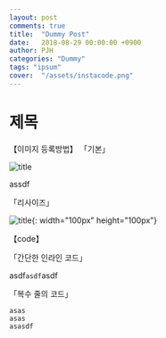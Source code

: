 ```yaml
---
layout: post
comments: true
title:  "Dummy Post"
date:   2018-08-29 00:00:00 +0900
author: PJH
categories: "Dummy"
tags: "ipsum"
cover:  "/assets/instacode.png"
---
```


<h1>
제목
</h1>

【이미지 등록방법】
「기본」

![title](/assets/post_img/myComputer.jpg)

assdf

「리사이즈」

![title](/assets/post_img/myComputer.jpg){: width="100px" height="100px"}

【code】

「간단한 인라인 코드」

asdf`asdf`asdf

「복수 줄의 코드」
```
asas
asas
asasdf
```
